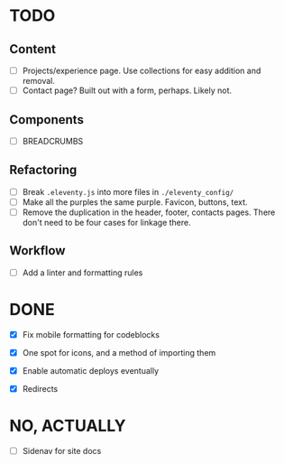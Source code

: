 # TODO

## Content
- [ ] Projects/experience page. Use collections for easy addition and removal.
- [ ] Contact page? Built out with a form, perhaps. Likely not.

## Components
- [ ] BREADCRUMBS

## Refactoring
- [ ] Break `.eleventy.js` into more files in `./eleventy_config/`
- [ ] Make all the purples the same purple. Favicon, buttons, text. 
- [ ] Remove the duplication in the header, footer, contacts pages. There don't need to be four cases for linkage there.

## Workflow
- [ ] Add a linter and formatting rules


# DONE
- [x] Fix mobile formatting for codeblocks
- [x] One spot for icons, and a method of importing them
- [x] Enable automatic deploys eventually
- [x] Redirects


# NO, ACTUALLY
- [ ] Sidenav for site docs

